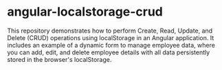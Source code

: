# angular-localstorage-crud
This repository demonstrates how to perform Create, Read, Update, and Delete (CRUD) operations using localStorage in an Angular application. It includes an example of a dynamic form to manage employee data, where you can add, edit, and delete employee details with all data persistently stored in the browser's localStorage.
